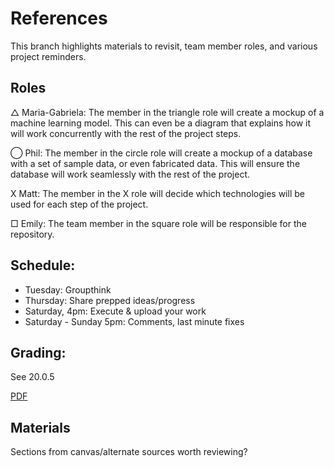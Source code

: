 # References
This branch highlights materials to revisit, team member roles, and various project reminders.

## Roles

△ Maria-Gabriela: The member in the triangle role will create a mockup of a machine learning model. This can even be a diagram that explains how it will work concurrently with the rest of the project steps.

◯ Phil: The member in the circle role will create a mockup of a database with a set of sample data, or even fabricated data. This will ensure the database will work seamlessly with the rest of the project.

X Matt: The member in the X role will decide which technologies will be used for each step of the project.

□ Emily: The team member in the square role will be responsible for the repository.


## Schedule:

- Tuesday: Groupthink
- Thursday: Share prepped ideas/progress
- Saturday, 4pm: Execute & upload your work
- Saturday - Sunday 5pm: Comments, last minute fixes

## Grading:
See 20.0.5

[PDF](https://github.com/emilymcdaniel/Final_Project/blob/Project-References/Module%2B20%2B-Full%2BRubric_Final%2BProject.pdf)

## Materials
Sections from canvas/alternate sources worth reviewing?
